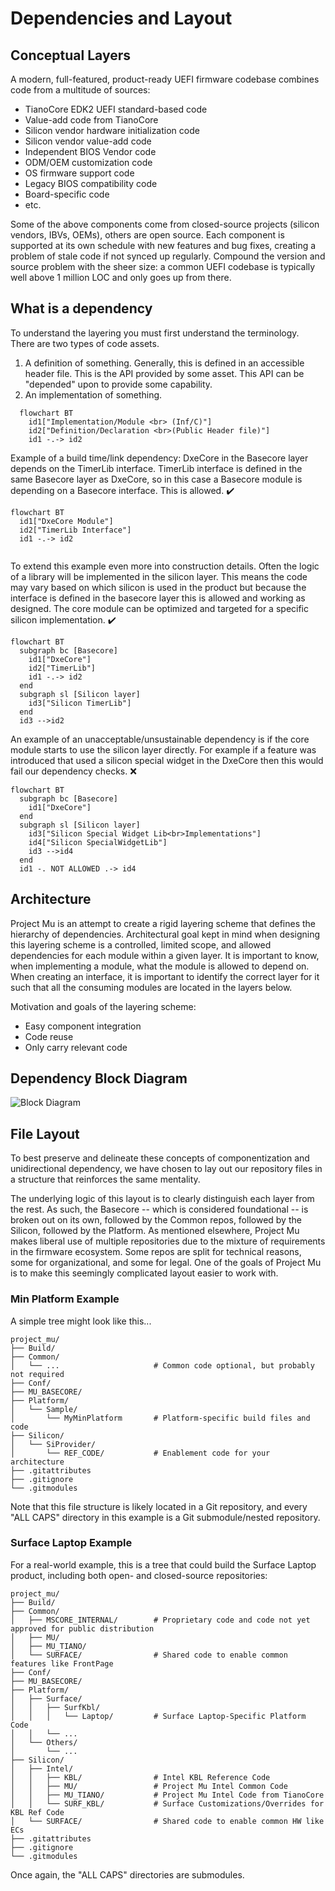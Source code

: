 # Dependencies and Layout

## Conceptual Layers

A modern, full-featured, product-ready UEFI firmware codebase combines code from a multitude of sources:

* TianoCore EDK2 UEFI standard-based code
* Value-add code from TianoCore
* Silicon vendor hardware initialization code
* Silicon vendor value-add code
* Independent BIOS Vendor code
* ODM/OEM customization code
* OS firmware support code
* Legacy BIOS compatibility code
* Board-specific code
* etc.

Some of the above components come from closed-source projects (silicon vendors, IBVs, OEMs), others are open source.
Each component is supported at its own schedule with new features and bug fixes, creating a problem of stale code if
not synced up regularly. Compound the version and source problem with the sheer size: a common UEFI codebase is
typically well above 1 million LOC and only goes up from there.  

## What is a dependency

To understand the layering you must first understand the terminology.  There are two types of code assets.

  1. A definition of something.  Generally, this is defined in an accessible header file.  This is the API provided by
     some asset.  This API can be "depended" upon to provide some capability.
  2. An implementation of something.

``` mermaid
  flowchart BT
    id1["Implementation/Module <br> (Inf/C)"]
    id2["Definition/Declaration <br>(Public Header file)"]
    id1 -.-> id2
```

Example of a build time/link dependency: DxeCore in the Basecore layer depends on the TimerLib interface.  TimerLib
interface is defined in the same Basecore layer as DxeCore, so in this case a Basecore module is depending on
a Basecore interface. This is allowed. :heavy_check_mark:

``` mermaid
flowchart BT
  id1["DxeCore Module"]
  id2["TimerLib Interface"]
  id1 -.-> id2
  
```

To extend this example even more into construction details.  Often the logic of a library will be implemented in the
silicon layer.  This means the code may vary based on which silicon is used in the product but because the interface
is defined in the basecore layer this is allowed and working as designed.  The core module can be optimized
and targeted for a specific silicon implementation.  :heavy_check_mark:

``` mermaid
flowchart BT
  subgraph bc [Basecore]
    id1["DxeCore"]
    id2["TimerLib"]
    id1 -.-> id2
  end
  subgraph sl [Silicon layer]
    id3["Silicon TimerLib"]
  end
  id3 -->id2
```

An example of an unacceptable/unsustainable dependency is if the core module starts to use the silicon layer
directly. For example if a feature was introduced that used a silicon special widget in the DxeCore then
this would fail our dependency checks.  :x:

``` mermaid
flowchart BT
  subgraph bc [Basecore]
    id1["DxeCore"]
  end
  subgraph sl [Silicon layer]
    id3["Silicon Special Widget Lib<br>Implementations"]
    id4["Silicon SpecialWidgetLib"]
    id3 -->id4
  end
  id1 -. NOT ALLOWED .-> id4
```

## Architecture

Project Mu is an attempt to create a rigid layering scheme that defines the hierarchy of dependencies.  Architectural
goal kept in mind when designing this layering scheme is a controlled, limited scope, and allowed dependencies for each
module within a given layer.  It is important to know, when implementing a module, what the module is allowed to depend
on. When creating an interface, it is important to identify the correct layer for it such that all the consuming
modules are located in the layers below.

Motivation and goals of the layering scheme:

* Easy component integration
* Code reuse
* Only carry relevant code

## Dependency Block Diagram

![Block Diagram](../img/dependency_layering.png)

## File Layout

To best preserve and delineate these concepts of componentization and unidirectional dependency, we have chosen to lay
out our repository files in a structure that reinforces the same mentality.

The underlying logic of this layout is to clearly distinguish each layer from the rest. As such, the Basecore -- which
is considered foundational -- is broken out on its own, followed by the Common repos, followed by the Silicon,
followed by the Platform. As mentioned elsewhere, Project Mu makes liberal use of multiple repositories due to the
mixture of requirements in the firmware ecosystem. Some repos are split for technical reasons, some for
organizational, and some for legal. One of the goals of Project Mu is to make this seemingly complicated layout easier
to work with.

### Min Platform Example

A simple tree might look like this...

``` pre
project_mu/
├── Build/
├── Common/
│   └── ...                     # Common code optional, but probably not required
├── Conf/
├── MU_BASECORE/
├── Platform/
│   └── Sample/
│       └── MyMinPlatform       # Platform-specific build files and code
├── Silicon/
│   └── SiProvider/
│       └── REF_CODE/           # Enablement code for your architecture
├── .gitattributes
├── .gitignore
└── .gitmodules
```

Note that this file structure is likely located in a Git repository, and every "ALL CAPS" directory in this example is
a Git submodule/nested repository.

### Surface Laptop Example

For a real-world example, this is a tree that could build the Surface Laptop product, including both open- and
closed-source repositories:

``` pre
project_mu/
├── Build/
├── Common/
│   ├── MSCORE_INTERNAL/        # Proprietary code and code not yet approved for public distribution
│   ├── MU/
│   ├── MU_TIANO/
│   └── SURFACE/                # Shared code to enable common features like FrontPage
├── Conf/
├── MU_BASECORE/
├── Platform/
│   ├── Surface/
│   │   ├── SurfKbl/
│   │   │   └── Laptop/         # Surface Laptop-Specific Platform Code
│   │   └── ...
│   └── Others/
│       └── ...
├── Silicon/
│   ├── Intel/
│   │   ├── KBL/                # Intel KBL Reference Code
│   │   ├── MU/                 # Project Mu Intel Common Code
│   │   ├── MU_TIANO/           # Project Mu Intel Code from TianoCore
│   │   └── SURF_KBL/           # Surface Customizations/Overrides for KBL Ref Code
│   └── SURFACE/                # Shared code to enable common HW like ECs
├── .gitattributes
├── .gitignore
└── .gitmodules
```

Once again, the "ALL CAPS" directories are submodules.
